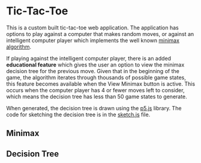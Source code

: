 # Tic-Tac-Toe
This is a custom built tic-tac-toe web application. The application has options to play against a computer that makes random moves, or against an intelligent computer player which implements the well known [minimax algorithm](https://cs.stanford.edu/people/eroberts/courses/soco/projects/2003-04/intelligent-search/minimax.html). 

If playing against the intelligent computer player, there is an added **educational feature** which gives the user an option to view the minimax decision tree for the previous move.  Given that in the beginning of the game, the algorithm iterates through thousands of possible game states, this feature becomes available when the View Minimax button is active.  This occurs when the computer player has 4 or fewer moves left to consider, which means the decision tree has less than 50 game states to generate.

When generated, the decision tree is drawn using the [p5.js](https://github.com/processing/p5.js) library.  The code for sketching the decision tree is in the [sketch.js](js/sketch.js) file.

## Minimax

## Decision Tree